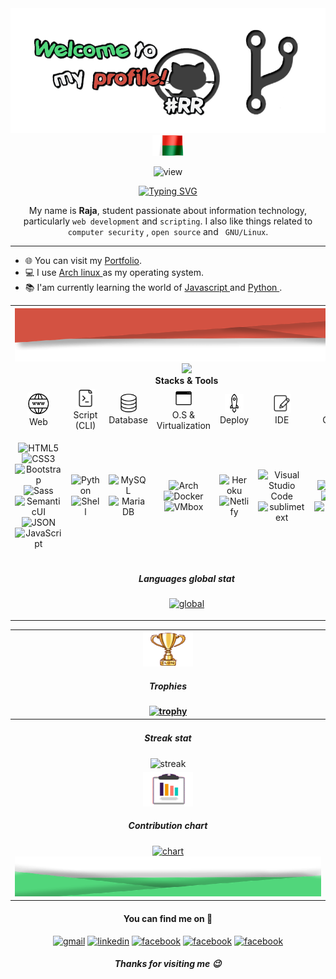 <!-- BANNER -->
<div align="center">
<img src="./src/welcome.png" alt="welcome" width="620" height="200">
</div>

<!-- HEADER -->
<div align="center">
<img src="./src/dago.gif" alt="hello" width="50"></img>
<p> <img src="https://komarev.com/ghpvc/?username=RajaRokoto" alt="view" width="120"/> 
</p>

[![Typing SVG](https://readme-typing-svg.herokuapp.com?font=courier&color=%2331CD1E&width=420&lines=raja%40github%3A~%24+echo+%22opensource%22;raja%40github%3A~%24+echo+%22study+%26+share%22;raja%40github%3A~%24+echo+%22improve%22)]()

</div>

<!-- ABOUT -->
<div align="center">

My name is **Raja**, student passionate about information technology, particularly `web development` and `scripting`. I also like things related to `computer security` , `open source` and ` GNU/Linux`.

</div>

---

- 🌐 You can visit my <a href="https://raja-resume.herokuapp.com/">Portfolio</a>.
- 💻 I use <a href="https://archlinux.org/"> Arch linux </a> as my operating system.
- 📚 I'am currently learning the world of <a href="https://fr.wikipedia.org/wiki/JavaScript"> Javascript </a> and <a href="https://fr.wikipedia.org/wiki/Python_(langage)"> Python </a>.

<!-- SECTION1

| <div align="center"><img src="./src/header-footer/header-white.png" alt="theme-dago"></div><div align="center"><img src="./src/squid-git.gif" width="90"><br>Github<br> ![GitHub metrics](https://metrics.lecoq.io/RajaRakoto)</div><div align="center"><img src="./src/none.png" height="80"><img src="./src/header-footer/footer-white.png" alt="theme-dago"></div> | <div align="center"><img src="./src/header-footer/header-white.png" alt="theme-dago"></div><img src="./src/heart.gif" width="90" height="90"></img><h5>Top repositories</h5> [![Top Repositories](https://github-readme-stats.vercel.app/api/pin/?username=RajaRakoto&repo=cntemad)](https://github.com/RajaRakoto/cntemad) <div align="center"><img src="./src/none.png" height="10"><img src="./src/header-footer/footer-white.png" alt="theme-dago"></div> |
| :-- | --- | -->

<!-- SECTION2 -->
<table>

 <th colspan="7">
 <div align="center"><img src="./src/header-footer/header-red.png" alt="theme-dago"></div><img src="https://media.giphy.com/media/WUlplcMpOCEmTGBtBW/giphy.gif" width="100"><br>Stacks & Tools
 </th>

 <tr align="center">
  <td><img src="./src/web.png" width="35"><br>Web</td>
  <td><img src="./src/script.png" width="30"><br>Script (CLI)</td>
  <td><img src="./src/database.png" width="30"><br>Database</td>
  <td><img src="./src/sys.png" width="30"><br>O.S & Virtualization</td>
  <td><img src="./src/deploy.png" width="30"><br>Deploy</td>
  <td><img src="./src/editor.png" width="30"><br>IDE</td>
  <td><img src="./src/others.png" width="30"><br>Others</td>
 </tr>
 <td align="center">
  
  ![HTML5](https://img.shields.io/badge/-HTML5-777?style=flat&logo=html5&logoColor=ffffff&labelColor=E34F26) 
  ![CSS3](https://img.shields.io/badge/-CSS3-777?style=flat&logo=css3&logoColor=ffffff&labelColor=1572B6) 
  ![Bootstrap](https://img.shields.io/badge/-Bootstrap-777?style=flat&logo=bootstrap&logoColor=ffffff&labelColor=563D7C) ![Sass](https://img.shields.io/badge/-Sass-777?style=flat&logo=sass&logoColor=ffffff&labelColor=%23CC6699)![SemanticUI](https://img.shields.io/badge/-SemanticUI-777?style=flat&logo=semanticui&logoColor=ffffff&labelColor=)
  ![JSON](https://img.shields.io/badge/-JSON-777?style=flat&logo=JSON&logoColor=777&labelColor=ffffff)
  ![JavaScript](https://img.shields.io/badge/-JavaScript-777?style=flat&logo=javascript&logoColor=dbb332&labelColor=ffffff)
  </td>
  <td align="center">
  
  ![Python](https://img.shields.io/badge/-Python-777?style=flat&logo=python&labelColor=ffffff) ![Shell](https://img.shields.io/badge/-Shell-777?style=flat&logo=shell&labelColor=333) 
  </td>
  <td align="center">

![MySQL](https://img.shields.io/badge/-MySQL-777?style=flat&logo=mysql&labelColor=ffffff)![MariaDB](https://img.shields.io/badge/-mariaDB-777?style=flat&logo=mariaDB&labelColor=brown)

  </td>
  <td align="center">
  
  ![Arch](https://img.shields.io/badge/-Arch_linux-777?style=flat&logo=archlinux&labelColor=ffffff) ![Docker](https://img.shields.io/badge/-Docker-777?style=flat&logo=docker&labelColor=ffffff) ![VMbox](https://img.shields.io/badge/-VMbox-777?style=flat&logo=vmware&labelColor=ffffff)
  </td>
  <td align="center">
  
  ![Heroku](https://img.shields.io/badge/-Heroku-777?style=flat&logo=heroku&labelColor=430098) ![Netlify](https://img.shields.io/badge/-Netlify-777?style=flat&logo=netlify&labelColor=777) 
  </td>
  <td align="center">

![Visual Studio Code](https://img.shields.io/badge/-VSCode-777?style=flat&logo=visual-studio-code&labelColor=007ACC) ![sublimetext](https://img.shields.io/badge/-Sublime_text-777?style=flat&logo=sublimetext&labelColor=ffffff)

  </td>
  <td align="center">

![Git](https://img.shields.io/badge/-Git-777?style=flat&logo=git&logoColor=F05032&labelColor=ffffff) ![GitHub](https://img.shields.io/badge/-GitHub-777?style=flat&logo=github&logoColor=777&labelColor=ffffff) ![NPM](https://img.shields.io/badge/-NPM-777?style=flat&logo=npm&labelColor=ffffff)![POSTMAN](https://img.shields.io/badge/-Postman-777?style=flat&logo=postman&labelColor=ffffff)

  </td>

 </tr>
 <td colspan="7">
  <div align="center" > 
  <h5>Languages global stat</h5>

[![global](https://github-readme-stats.vercel.app/api/top-langs/?username=RajaRakoto&langs_count=20&layout=compact&hide=pascal,java,c,html,css,php,hack)](https://github.com/RajaRakoto)

<!-- <br><img src="https://github-profile-summary-cards.vercel.app/api/cards/repos-per-language?username=RajaRakoto&theme=default"><img src="https://github-profile-summary-cards.vercel.app/api/cards/most-commit-language?username=RajaRakoto&theme=default"> -->

  </td>
  </div>
  
</table>

<!-- SECTION3 -->

| </div><div align="center"><img src="./src/throphie.gif" width="80" height="55"></img><h5>Trophies</h5> [![trophy](https://github-profile-trophy.vercel.app/?username=RajaRakoto&margin-w=15&margin-h=15)](https://github.com/ryo-ma/github-profile-trophy)</div> |
| :-- |
| <div align="center"><h5>Streak stat</h5> ![streak](https://github-readme-streak-stats.herokuapp.com/?user=RajaRakoto&ring=d35242&fire=d35242&currStreakLabel=d35242&sideLabels=51d67b)</div> |
| <div align="center"><img src="./src/bar.gif" width="80" height="55"></img><h5>Contribution chart</h5> [![chart](https://activity-graph.herokuapp.com/graph?username=RajaRakoto&bg_color=fff&color=444&line=51d67b&point=f73b00)]()</div><div align="center"><img src="./src/header-footer/footer-green.png" alt="theme-dago"></div> |

<!-- FOOTER -->
<div align="center">
<h4>You can find me on 💬</h4>
<p>
<a href="mailto:raja.rakoto7@gmail.com" target="blank"><img src="https://cdn.jsdelivr.net/npm/simple-icons@3.0.1/icons/gmail.svg" alt="gmail" height="40" width="40" /></a> 
<a href="https://www.linkedin.com/in/raja-rakotonirina-20a0b116b" target="blank"><img src="https://cdn.jsdelivr.net/npm/simple-icons@3.0.1/icons/linkedin.svg" alt="linkedin" height="40" width="40" /></a>
<a href="https://www.facebook.com/raja.rakotonirina" target="blank"><img src="https://cdn.jsdelivr.net/npm/simple-icons@3.0.1/icons/facebook.svg" alt="facebook" height="40" width="40" /></a>
<a href="https://codepen.io/rajarakoto" target="blank"><img src="https://cdn.jsdelivr.net/npm/simple-icons@3.0.1/icons/codepen.svg" alt="facebook" height="40" width="40" /></a>
<a href="https://stackoverflow.com/users/17470222/raja-rakotonirina" target="blank"><img src="https://cdn.jsdelivr.net/npm/simple-icons@3.0.1/icons/stackoverflow.svg" alt="facebook" height="40" width="40" /></a>
</p>
<h5 class="test">Thanks for visiting me 😉️</h5>
</div>

